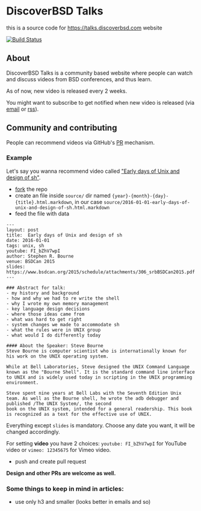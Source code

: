 # DiscoverBSD Talks
this is a source code for https://talks.discoverbsd.com website

 [![Build Status](https://travis-ci.org/DiscoverBSD/talks.svg)](https://travis-ci.org/DiscoverBSD/talks)

## About

DiscoverBSD Talks is a community based website where people can watch and discuss videos from BSD conferences, and thus learn.

As of now, new video is released every 2 weeks.

You might want to subscribe to get notified when new video is released (via [email](http://eepurl.com/bHOOKz) or [rss](https://talks.discoverbsd.com/feed.xml)).

## Community and contributing

People can recommend videos via GitHub's [PR](https://help.github.com/articles/using-pull-requests/) mechanism.  


### Example
Let's say you wanna recommend video called ["Early days of Unix and design of sh"](https://www.youtube.com/watch?v=FI_bZhV7wpI).

* [fork](https://github.com/DiscoverBSD/talks#fork-destination-box) the repo
* create an file inside `source/` dir named `{year}-{month}-{day}-{title}.html.markdown`, in our case `source/2016-01-01-early-days-of-unix-and-design-of-sh.html.markdown`
* feed the file with data
```
---
layout: post
title:  Early days of Unix and design of sh
date: 2016-01-01
tags: unix, sh
youtube: FI_bZhV7wpI
author: Stephen R. Bourne
venue: BSDCan 2015
slides: https://www.bsdcan.org/2015/schedule/attachments/306_srbBSDCan2015.pdf
---

### Abstract for talk:
- my history and background
- how and why we had to re write the shell
- why I wrote my own memory management
- key language design decisions
- where those ideas came from
- what was hard to get right
- system changes we made to accommodate sh
- what the rules were in UNIX group
- what would I do differently today

#### About the Speaker: Steve Bourne
Steve Bourne is computer scientist who is internationally known for his work on the UNIX operating system.  

While at Bell Laboratories, Steve designed the UNIX Command Language known as the "Bourne Shell". It is the standard command line interface to UNIX and is widely used today in scripting in the UNIX programming environment.  

Steve spent nine years at Bell Labs with the Seventh Edition Unix team. As well as the Bourne shell, he wrote the adb debugger and published /The UNIX System/, the second
book on the UNIX system, intended for a general readership. This book is recognized as a text for the effective use of UNIX.

```

Everything except `slides` is mandatory. Choose any date you want, it will be changed accordingly.

For setting **video** you have 2 choices: `youtube: FI_bZhV7wpI` for YouTube video or `vimeo: 12345675` for Vimeo video.


* push and create pull request

**Design and other PRs are welcome as well.**

### Some things to keep in mind in articles:
*  use only h3 and smaller (looks better in emails and so)
